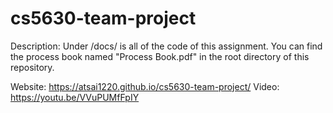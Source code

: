 # cs5630-team-project

Description:
Under /docs/ is all of the code of this assignment. You can find the process book named "Process Book.pdf" in the root directory of this repository. 

Website: https://atsai1220.github.io/cs5630-team-project/
Video: https://youtu.be/VVuPUMfFpIY
